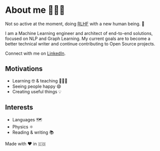 # About me 👩🏽‍💻

Not so active at the moment, doing [RLHF](https://en.wikipedia.org/wiki/Reinforcement_learning_from_human_feedback) with a new human being. 🐣

I am a Machine Learning engineer and architect of end-to-end solutions, focused on NLP and Graph Learning. 
My current goals are to become a better technical writer and continue contributing to Open Source projects.

Connect with me on [LinkedIn](https://www.linkedin.com/in/symeneses/).


## Motivations

- Learning 🤓 & teaching 👩🏽‍🏫
- Seeing people happy 😄
- Creating useful things 💡 

## Interests

- Languages 🗺️
- Physics ⚛️
- Reading & writing 📚

Made with ❤️ in 🇨🇴
